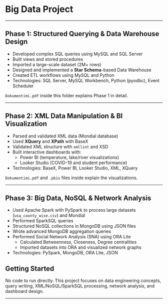 # Big Data Project 

---

##  Phase 1: Structured Querying & Data Warehouse Design

- Developed complex SQL queries using MySQL and SQL Server
- Built views and stored procedures
- Imported a large-scale dataset (2M+ rows)
- Designed and implemented a **Star Schema**-based Data Warehouse
- Created ETL workflows using MySQL and Python
- Technologies: SQL Server, MySQL Workbench, Python (pyodbc), Event Scheduler

 `Dokumentimi.pdf` inside this folder explains Phase 1 in detail.

---

##  Phase 2: XML Data Manipulation & BI Visualization

- Parsed and validated XML data (Mondial database)
- Used **XQuery** and **XPath** with BaseX
- Validated XML structure with `xmllint` and XSD
- Built interactive dashboards with:
  -  Power BI (temperature, lake/river visualizations)
  -  Looker Studio (COVID-19 and student performance)
- Technologies: BaseX, Power BI, Looker Studio, XML, XQuery

 `Dokumentimi.pdf` and `.pbix` files inside explain the visualizations.

---

## Phase 3: Big Data, NoSQL & Network Analysis

- Used Apache Spark with PySpark to process large datasets (`usa_county_wise.csv`) and Mondial
- Performed SparkSQL queries
- Structured NoSQL collections in MongoDB using JSON files
- Wrote advanced MongoDB aggregation queries
- Performed Social Network Analysis (SNA) using ORA Lite
  - Calculated Betweenness, Closeness, Degree centralities
  - Imported datasets into ORA and visualized network graphs
 - Technologies: PySpark, MongoDB, ORA Lite, JSON
## Getting Started

No code to run directly. This project focuses on data engineering concepts, query writing, XML/NoSQL/SparkSQL processing, network analysis, and dashboard design.

---






